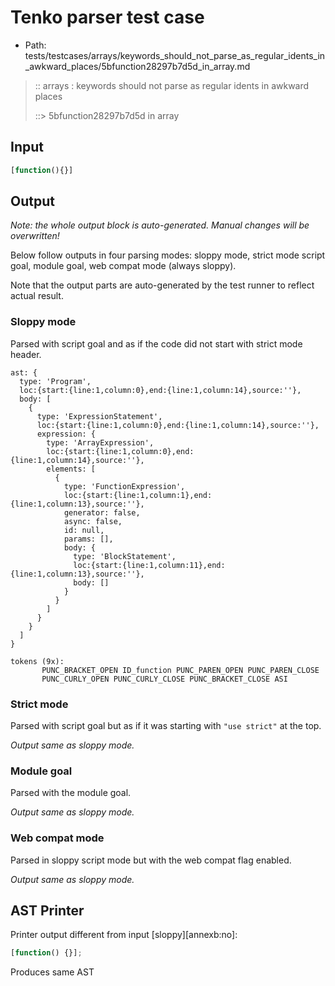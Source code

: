 # Tenko parser test case

- Path: tests/testcases/arrays/keywords_should_not_parse_as_regular_idents_in_awkward_places/5bfunction28297b7d5d_in_array.md

> :: arrays : keywords should not parse as regular idents in awkward places
>
> ::> 5bfunction28297b7d5d in array

## Input

`````js
[function(){}]
`````

## Output

_Note: the whole output block is auto-generated. Manual changes will be overwritten!_

Below follow outputs in four parsing modes: sloppy mode, strict mode script goal, module goal, web compat mode (always sloppy).

Note that the output parts are auto-generated by the test runner to reflect actual result.

### Sloppy mode

Parsed with script goal and as if the code did not start with strict mode header.

`````
ast: {
  type: 'Program',
  loc:{start:{line:1,column:0},end:{line:1,column:14},source:''},
  body: [
    {
      type: 'ExpressionStatement',
      loc:{start:{line:1,column:0},end:{line:1,column:14},source:''},
      expression: {
        type: 'ArrayExpression',
        loc:{start:{line:1,column:0},end:{line:1,column:14},source:''},
        elements: [
          {
            type: 'FunctionExpression',
            loc:{start:{line:1,column:1},end:{line:1,column:13},source:''},
            generator: false,
            async: false,
            id: null,
            params: [],
            body: {
              type: 'BlockStatement',
              loc:{start:{line:1,column:11},end:{line:1,column:13},source:''},
              body: []
            }
          }
        ]
      }
    }
  ]
}

tokens (9x):
       PUNC_BRACKET_OPEN ID_function PUNC_PAREN_OPEN PUNC_PAREN_CLOSE
       PUNC_CURLY_OPEN PUNC_CURLY_CLOSE PUNC_BRACKET_CLOSE ASI
`````

### Strict mode

Parsed with script goal but as if it was starting with `"use strict"` at the top.

_Output same as sloppy mode._

### Module goal

Parsed with the module goal.

_Output same as sloppy mode._

### Web compat mode

Parsed in sloppy script mode but with the web compat flag enabled.

_Output same as sloppy mode._

## AST Printer

Printer output different from input [sloppy][annexb:no]:

````js
[function() {}];
````

Produces same AST
